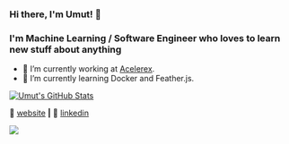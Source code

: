### Hi there, I'm Umut! 👋

### I'm Machine Learning / Software Engineer who loves to learn new stuff about anything

<!--
**umutcakan/umutcakan** is a ✨ _special_ ✨ repository because its `README.md` (this file) appears on your GitHub profile.

Here are some ideas to get you started:

- 🔭 I’m currently working on ...
- 🌱 I’m currently learning ...
- 👯 I’m looking to collaborate on ...
- 🤔 I’m looking for help with ...
- 💬 Ask me about ...
- 📫 How to reach me: ...
- 😄 Pronouns: ...
- ⚡ Fun fact: ...
-->

- 🔭 I’m currently working at [Acelerex][acelerex].
- 🌱 I’m currently learning Docker and Feather.js.


[![Umut's GitHub Stats](https://github-readme-stats.vercel.app/api?username=umutcakan&count_private=true&show_icons=true)](https://github.com/umutcakan)

🏡 [website][website] **|** 
👔 [linkedin][linkedin]

[website]: https://umutcakan.github.io
[acelerex]: https://acelerex.com/
[linkedin]: https://www.linkedin.com/in/umut-%C3%A7akan/

![](https://komarev.com/ghpvc/?username=umutcakan&color=blue&style=for-the-badge)
